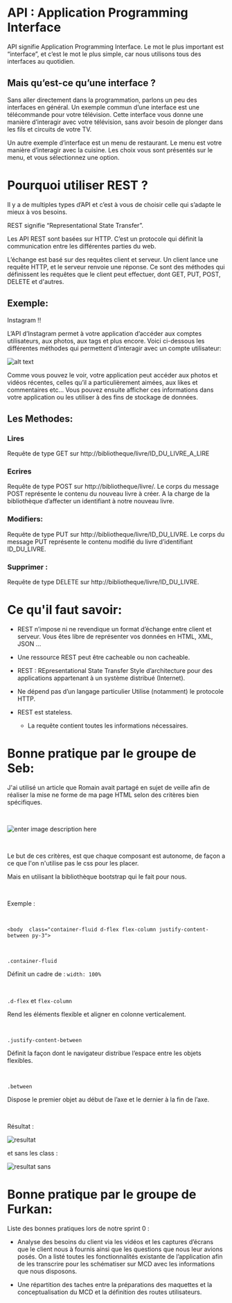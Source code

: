 # API : Application Programming Interface

API signifie Application Programming Interface. Le mot le plus important est “interface”, et c’est le mot le plus simple, car nous utilisons tous des interfaces au quotidien.

## Mais qu’est-ce qu’une interface ?
Sans aller directement dans la programmation, parlons un peu des interfaces en général. 
Un exemple commun d’une interface est une télécommande pour votre télévision. Cette interface vous donne une manière d’interagir avec votre télévision, sans avoir besoin de plonger dans les fils et circuits de votre TV.

Un autre exemple d’interface est un menu de restaurant. Le menu est votre manière d’interagir avec la cuisine. Les choix vous sont présentés sur le menu, et vous sélectionnez une option.


# Pourquoi utiliser REST ?

Il y a de multiples types d’API et c’est à vous de choisir celle qui s’adapte le mieux à vos besoins.

REST signifie “Representational State Transfer”.

Les API REST sont basées sur HTTP. 
C’est un protocole qui définit la communication entre les différentes parties du web. 

L’échange est basé sur des requêtes client et serveur. Un client lance une requête HTTP, et le serveur renvoie une réponse. Ce sont des méthodes qui définissent les requêtes que le client peut effectuer, dont GET, PUT, POST, DELETE et d'autres.

## Exemple:

Instagram !!

L’API d’Instagram permet à votre application d’accéder aux comptes utilisateurs, aux photos, aux tags et plus encore. Voici ci-dessous les différentes méthodes qui permettent d’interagir avec un compte utilisateur:


![alt text](https://image.noelshack.com/fichiers/2019/31/5/1564735265-instagram.png
 "Logo Title Text 1")

Comme vous pouvez le voir, votre application peut accéder aux photos et vidéos récentes, celles qu’il a particulièrement aimées, aux likes et commentaires etc... Vous pouvez ensuite afficher ces informations dans votre application ou les utiliser à des fins de stockage de données.

## Les Methodes:


### Lires

   Requête de type GET sur http://bibliotheque/livre/ID_DU_LIVRE_A_LIRE


### Ecrires
   Requête de type POST sur http://bibliotheque/livre/. Le corps du message POST représente le contenu du nouveau livre à créer. A la charge de la bibliothèque d’affecter un identifiant à notre nouveau livre.

### Modifiers:
   Requête de type PUT sur http://bibliotheque/livre/ID_DU_LIVRE. Le corps du message PUT représente le contenu modifié du livre d’identifiant ID_DU_LIVRE.


### Supprimer :
 Requête de type DELETE sur http://bibliotheque/livre/ID_DU_LIVRE.


# Ce qu'il faut savoir:

- REST n’impose ni ne revendique un format d’échange entre client et serveur.
Vous êtes libre de représenter vos données en HTML, XML, JSON ...

- Une ressource REST peut être cacheable ou non cacheable.

- REST : REpresentational State Transfer
Style d’architecture pour des applications appartenant à un système distribué (Internet).

- Ne dépend pas d’un langage particulier
Utilise (notamment) le protocole HTTP.

- REST est stateless.
   * La requête contient toutes les informations nécessaires.


# Bonne pratique par le groupe de Seb:

   J'ai utilisé un article que Romain avait partagé en sujet de veille afin de réaliser la mise ne forme de ma page HTML selon des critères bien spécifiques.

​

![enter image description here](https://image.noelshack.com/fichiers/2019/31/5/1564735106-recape2.png)

​

Le but de ces critères, est que chaque composant est autonome, de façon a ce que l'on n'utilise pas le css pour les placer. 

Mais en utilisant la bibliothèque bootstrap qui le fait pour nous.

​

Exemple : 

​

    <body  class="container-fluid d-flex flex-column justify-content-between py-3">

​

`.container-fluid`

Définit un cadre de : `width: 100%`

​

`.d-flex` et `flex-column` 

Rend les éléments flexible et aligner en colonne verticalement.

​

`.justify-content-between` 

Définit la façon dont le navigateur distribue l’espace entre les objets flexibles. 

​

`.between` 

Dispose le premier objet au début de l’axe et le dernier à la fin de l’axe.

​

Résultat :

![resultat](https://image.noelshack.com/fichiers/2019/31/5/1564736929-recap3.png)

et sans les class :

![resultat sans](https://image.noelshack.com/fichiers/2019/31/5/1564736990-sansrecape.png)


# Bonne pratique par le groupe de Furkan:
Liste des bonnes pratiques lors de notre sprint 0
:
- Analyse des besoins du client via les vidéos et les captures d’écrans que le client nous à 
fournis
ainsi que les questions que nous leur avions posés.
On a listé toutes les fonctionnalités existante de l’application afin de les transcrire pour les 
schématiser sur MCD avec les informations que nous disposons.

- Une répartition des taches entre la préparations des maquettes et la conceptualisation du MCD et la
définition des routes utilisateurs.







